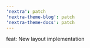 ```yaml
---
'nextra': patch
'nextra-theme-blog': patch
'nextra-theme-docs': patch
---
```


feat: New layout implementation
